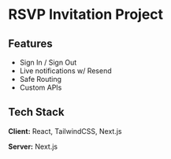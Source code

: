 # RSVP Invitation Project

## Features

- Sign In / Sign Out
- Live notifications w/ Resend
- Safe Routing
- Custom APIs

## Tech Stack

**Client:** React, TailwindCSS, Next.js

**Server:** Next.js

